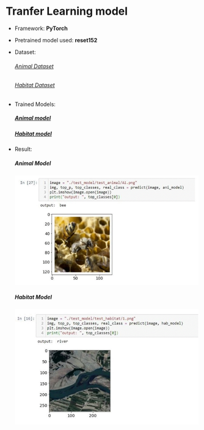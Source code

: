 # Tranfer Learning model

* Framework: <b>PyTorch</b>

* Pretrained model used: <b>reset152</b>

* Dataset:
  
  ###### [Animal Dataset](https://drive.google.com/drive/folders/1Zopuun6bWqdqr5d8n92Eg8zOw7XyUUAz?usp=sharing)
  ###### [Habitat Dataset](https://drive.google.com/drive/folders/1F4F8jhgM2Ykh3fbH6BJnBu9WFrL24ehu?usp=sharing)
  
* Trained Models:
  ##### [Animal model](https://drive.google.com/open?id=1-2-g4Bocazxn3WkQuGoeYoXWHJ8_Phl6)
  ##### [Habitat model](https://drive.google.com/open?id=1EMu3_NqJhj-W-EHSyc6bRbTnnnWUzUGA) 
  
  
* Result: 
  
  ##### Animal Model
  <img src="https://github.com/SameerK16/TL_pytorch/blob/main/Transfer%20Learning%20Models/results/animal_output.gif">
  
  ##### Habitat Model
  <img src="https://github.com/SameerK16/TL_pytorch/blob/main/Transfer%20Learning%20Models/results/habitat_output.gif">
 
  
